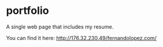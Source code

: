 # portfolio
A single web page that includes my resume.

You can find it here:
http://176.32.230.49/fernandolopez.com/
